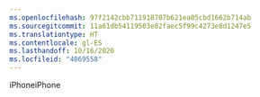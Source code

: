 ```yaml
---
ms.openlocfilehash: 97f2142cbb711918707b621ea05cbd1662b714ab
ms.sourcegitcommit: 11a61db54119503e82faec5f99c4273e8d1247e5
ms.translationtype: HT
ms.contentlocale: gl-ES
ms.lasthandoff: 10/16/2020
ms.locfileid: "4069558"
---
```

<span data-ttu-id="06981-101">iPhone</span><span class="sxs-lookup"><span data-stu-id="06981-101">iPhone</span></span>
